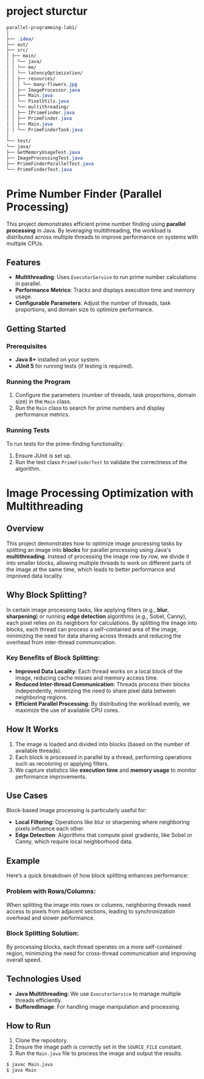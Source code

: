 # project sturctur

```css
parallel-programming-lab1/
│
├── .idea/
├── out/
├── src/
│ ├── main/
│ │ └── java/
│ │ └── me/
│ │ └── latencyOptimization/
│ │ ├── resources/
│ │ │ └── many-flowers.jpg
│ │ ├── ImageProcessor.java
│ │ ├── Main.java
│ │ └── PixelUtils.java
│ │ └── multithreading/
│ │ ├── IPrimeFinder.java
│ │ ├── PrimeFinder.java
│ │ ├── Main.java
│ │ └── PrimeFinderTask.java
│
└── test/
└── java/
├── GetMemoryUsageTest.java
├── ImageProcessingTest.java
├── PrimeFinderParallelTest.java
└── PrimeFinderTest.java
```

# Prime Number Finder (Parallel Processing)

This project demonstrates efficient prime number finding using **parallel processing** in Java. By leveraging multithreading, the workload is distributed across multiple threads to improve performance on systems with multiple CPUs.

## Features

- **Multithreading**: Uses `ExecutorService` to run prime number calculations in parallel.
- **Performance Metrics**: Tracks and displays execution time and memory usage.
- **Configurable Parameters**: Adjust the number of threads, task proportions, and domain size to optimize performance.

## Getting Started

### Prerequisites

- **Java 8+** installed on your system.
- **JUnit 5** for running tests (if testing is required).

### Running the Program

1. Configure the parameters (number of threads, task proportions, domain size) in the `Main` class.
2. Run the `Main` class to search for prime numbers and display performance metrics.

### Running Tests

To run tests for the prime-finding functionality:

1. Ensure JUnit is set up.
2. Run the test class `PrimeFinderTest` to validate the correctness of the algorithm.

# Image Processing Optimization with Multithreading

## Overview

This project demonstrates how to optimize image processing tasks by splitting an image into **blocks** for parallel processing using Java's **multithreading**. Instead of processing the image row by row, we divide it into smaller blocks, allowing multiple threads to work on different parts of the image at the same time, which leads to better performance and improved data locality.

## Why Block Splitting?

In certain image processing tasks, like applying filters (e.g., **blur**, **sharpening**) or running **edge detection** algorithms (e.g., Sobel, Canny), each pixel relies on its neighbors for calculations. By splitting the image into blocks, each thread can process a self-contained area of the image, minimizing the need for data sharing across threads and reducing the overhead from inter-thread communication.

### Key Benefits of Block Splitting:

- **Improved Data Locality**: Each thread works on a local block of the image, reducing cache misses and memory access time.
- **Reduced Inter-thread Communication**: Threads process their blocks independently, minimizing the need to share pixel data between neighboring regions.
- **Efficient Parallel Processing**: By distributing the workload evenly, we maximize the use of available CPU cores.

## How It Works

1. The image is loaded and divided into blocks (based on the number of available threads).
2. Each block is processed in parallel by a thread, performing operations such as recoloring or applying filters.
3. We capture statistics like **execution time** and **memory usage** to monitor performance improvements.

## Use Cases

Block-based image processing is particularly useful for:

- **Local Filtering**: Operations like blur or sharpening where neighboring pixels influence each other.
- **Edge Detection**: Algorithms that compute pixel gradients, like Sobel or Canny, which require local neighborhood data.

## Example

Here’s a quick breakdown of how block splitting enhances performance:

### Problem with Rows/Columns:

When splitting the image into rows or columns, neighboring threads need access to pixels from adjacent sections, leading to synchronization overhead and slower performance.

### Block Splitting Solution:

By processing blocks, each thread operates on a more self-contained region, minimizing the need for cross-thread communication and improving overall speed.

## Technologies Used

- **Java Multithreading**: We use `ExecutorService` to manage multiple threads efficiently.
- **BufferedImage**: For handling image manipulation and processing.

## How to Run

1. Clone the repository.
2. Ensure the image path is correctly set in the `SOURCE_FILE` constant.
3. Run the `Main.java` file to process the image and output the results.

```bash
$ javac Main.java
$ java Main
```
